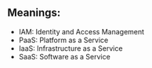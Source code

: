 
## Meanings:

* IAM: Identity and Access Management
* PaaS: Platform as a Service
* IaaS: Infrastructure as a Service
* SaaS: Software as a Service